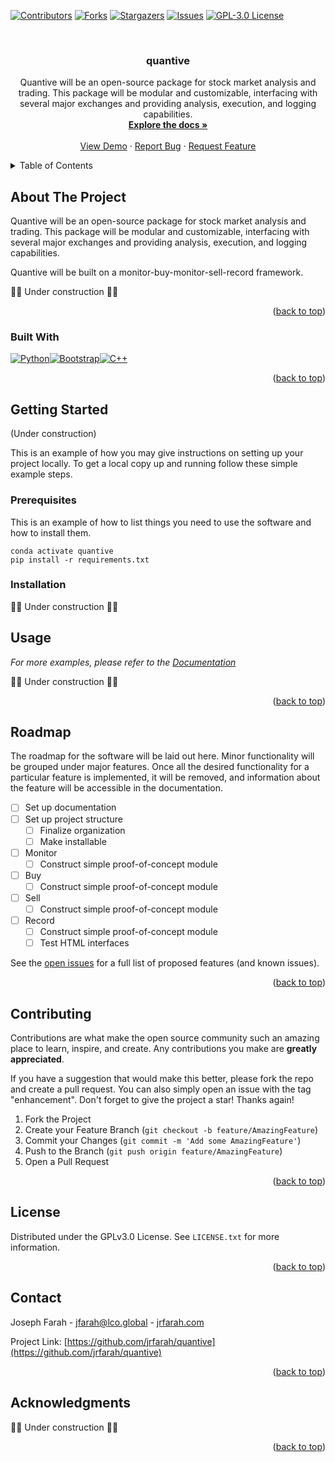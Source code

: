 <!-- Improved compatibility of back to top link: See: https://github.com/othneildrew/Best-README-Template/pull/73 -->
<a name="readme-top"></a>
<!--
*** Thanks for checking out the Best-README-Template. If you have a suggestion
*** that would make this better, please fork the repo and create a pull request
*** or simply open an issue with the tag "enhancement".
*** Don't forget to give the project a star!
*** Thanks again! Now go create something AMAZING! :D
-->



<!-- PROJECT SHIELDS -->
<!--
*** I'm using markdown "reference style" links for readability.
*** Reference links are enclosed in brackets [ ] instead of parentheses ( ).
*** See the bottom of this document for the declaration of the reference variables
*** for contributors-url, forks-url, etc. This is an optional, concise syntax you may use.
*** https://www.markdownguide.org/basic-syntax/#reference-style-links
-->
[![Contributors][contributors-shield]][contributors-url]
[![Forks][forks-shield]][forks-url]
[![Stargazers][stars-shield]][stars-url]
[![Issues][issues-shield]][issues-url]
[![GPL-3.0 License][license-shield]][license-url]
<!-- [![LinkedIn][linkedin-shield]][linkedin-url] -->



<!-- PROJECT LOGO -->
<br/>
<!-- <div align="center">
  <a href="https://github.com/jrfarah/quantive">
    <img src="images/logo.png" alt="Logo" width="80" height="80">
  </a> -->

<h3 align="center">quantive</h3>

  <p align="center">
    Quantive will be an open-source package for stock market analysis and trading. This package will be modular and customizable, interfacing with several major exchanges and providing analysis, execution, and logging capabilities.
    <br />
    <a href="https://github.com/jrfarah/quantive"><strong>Explore the docs »</strong></a>
    <br />
    <br />
    <a href="https://github.com/jrfarah/quantive">View Demo</a>
    ·
    <a href="https://github.com/jrfarah/quantive/issues">Report Bug</a>
    ·
    <a href="https://github.com/jrfarah/quantive/issues">Request Feature</a>
  </p>
</div>



<!-- TABLE OF CONTENTS -->
<details>
  <summary>Table of Contents</summary>
  <ol>
    <li>
      <a href="#about-the-project">About The Project</a>
      <ul>
        <li><a href="#built-with">Built With</a></li>
      </ul>
    </li>
    <li>
      <a href="#getting-started">Getting Started</a>
      <ul>
        <li><a href="#prerequisites">Prerequisites</a></li>
        <li><a href="#installation">Installation</a></li>
      </ul>
    </li>
    <li><a href="#usage">Usage</a></li>
    <li><a href="#roadmap">Roadmap</a></li>
    <li><a href="#contributing">Contributing</a></li>
    <li><a href="#license">License</a></li>
    <li><a href="#contact">Contact</a></li>
    <li><a href="#acknowledgments">Acknowledgments</a></li>
  </ol>
</details>



<!-- ABOUT THE PROJECT -->
## About The Project

<!-- [![Product Name Screen Shot][product-screenshot]](https://example.com) -->

Quantive will be an open-source package for stock market analysis and trading. This package will be modular and customizable, interfacing with several major exchanges and providing analysis, execution, and logging capabilities. 

Quantive will be built on a monitor-buy-monitor-sell-record framework.

🚧🚧 Under construction 🚧🚧

<p align="right">(<a href="#readme-top">back to top</a>)</p>



### Built With

[![Python][python.org]][python-url][![Bootstrap][Bootstrap.com]][Bootstrap-url][![C++][c++.org]][c++url]


<p align="right">(<a href="#readme-top">back to top</a>)</p>



<!-- GETTING STARTED -->
## Getting Started

(Under construction)

This is an example of how you may give instructions on setting up your project locally.
To get a local copy up and running follow these simple example steps.

### Prerequisites

This is an example of how to list things you need to use the software and how to install them.
  ```
  conda activate quantive
  pip install -r requirements.txt
  ```

### Installation

🚧🚧 Under construction 🚧🚧

<!-- 1. Get a free API Key at [https://example.com](https://example.com)
2. Clone the repo
   ```sh
   git clone https://github.com/jrfarah/quantive.git
   ```
3. Install NPM packages
   ```sh
   npm install
   ```
4. Enter your API in `config.js`
   ```js
   const API_KEY = 'ENTER YOUR API';
   ```

<p align="right">(<a href="#readme-top">back to top</a>)</p>
 -->


<!-- USAGE EXAMPLES -->
## Usage

_For more examples, please refer to the [Documentation](https://example.com)_

🚧🚧 Under construction 🚧🚧

<p align="right">(<a href="#readme-top">back to top</a>)</p>



<!-- ROADMAP -->
## Roadmap

The roadmap for the software will be laid out here. Minor functionality will be grouped under major features. Once all the desired functionality for a particular feature is implemented, it will be removed, and information about the feature will be accessible in the documentation.

- [ ] Set up documentation
- [ ] Set up project structure
    - [ ] Finalize organization
    - [ ] Make installable
- [ ] Monitor
    - [ ] Construct simple proof-of-concept module
- [ ] Buy
    - [ ] Construct simple proof-of-concept module
- [ ] Sell
    - [ ] Construct simple proof-of-concept module
- [ ] Record
    - [ ] Construct simple proof-of-concept module
    - [ ] Test HTML interfaces

See the [open issues](https://github.com/jrfarah/quantive/issues) for a full list of proposed features (and known issues).

<p align="right">(<a href="#readme-top">back to top</a>)</p>



<!-- CONTRIBUTING -->
## Contributing

Contributions are what make the open source community such an amazing place to learn, inspire, and create. Any contributions you make are **greatly appreciated**.

If you have a suggestion that would make this better, please fork the repo and create a pull request. You can also simply open an issue with the tag "enhancement".
Don't forget to give the project a star! Thanks again!

1. Fork the Project
2. Create your Feature Branch (`git checkout -b feature/AmazingFeature`)
3. Commit your Changes (`git commit -m 'Add some AmazingFeature'`)
4. Push to the Branch (`git push origin feature/AmazingFeature`)
5. Open a Pull Request

<p align="right">(<a href="#readme-top">back to top</a>)</p>



<!-- LICENSE -->
## License

Distributed under the GPLv3.0 License. See `LICENSE.txt` for more information.

<p align="right">(<a href="#readme-top">back to top</a>)</p>



<!-- CONTACT -->
## Contact

Joseph Farah - [jfarah@lco.global](mailto:jfarah@lco.global) - [jrfarah.com](http://jrfarah.com)

Project Link: [https://github.com/jrfarah/quantive](https://github.com/jrfarah/quantive)

<p align="right">(<a href="#readme-top">back to top</a>)</p>



<!-- ACKNOWLEDGMENTS -->
## Acknowledgments

🚧🚧 Under construction 🚧🚧


<p align="right">(<a href="#readme-top">back to top</a>)</p>



<!-- MARKDOWN LINKS & IMAGES -->
<!-- https://www.markdownguide.org/basic-syntax/#reference-style-links -->
[contributors-shield]: https://img.shields.io/github/contributors/jrfarah/quantive.svg?style=for-the-badge
[contributors-url]: https://github.com/jrfarah/quantive/graphs/contributors
[forks-shield]: https://img.shields.io/github/forks/jrfarah/quantive.svg?style=for-the-badge
[forks-url]: https://github.com/jrfarah/quantive/network/members
[stars-shield]: https://img.shields.io/github/stars/jrfarah/quantive.svg?style=for-the-badge
[stars-url]: https://github.com/jrfarah/quantive/stargazers
[issues-shield]: https://img.shields.io/github/issues/jrfarah/quantive.svg?style=for-the-badge
[issues-url]: https://github.com/jrfarah/quantive/issues
[license-shield]: https://img.shields.io/github/license/jrfarah/quantive.svg?style=for-the-badge
[license-url]: https://github.com/jrfarah/quantive/blob/master/LICENSE.txt
[linkedin-shield]: https://img.shields.io/badge/-LinkedIn-black.svg?style=for-the-badge&logo=linkedin&colorB=555
[linkedin-url]: https://linkedin.com/in/linkedin_username
[product-screenshot]: images/screenshot.png
[Next.js]: https://img.shields.io/badge/next.js-000000?style=for-the-badge&logo=nextdotjs&logoColor=white
[Next-url]: https://nextjs.org/
[React.js]: https://img.shields.io/badge/React-20232A?style=for-the-badge&logo=react&logoColor=61DAFB
[React-url]: https://reactjs.org/
[Vue.js]: https://img.shields.io/badge/Vue.js-35495E?style=for-the-badge&logo=vuedotjs&logoColor=4FC08D
[Vue-url]: https://vuejs.org/
[Angular.io]: https://img.shields.io/badge/Angular-DD0031?style=for-the-badge&logo=angular&logoColor=white
[Angular-url]: https://angular.io/
[Svelte.dev]: https://img.shields.io/badge/Svelte-4A4A55?style=for-the-badge&logo=svelte&logoColor=FF3E00
[Svelte-url]: https://svelte.dev/
[Laravel.com]: https://img.shields.io/badge/Laravel-FF2D20?style=for-the-badge&logo=laravel&logoColor=white
[Laravel-url]: https://laravel.com
[Bootstrap.com]: https://img.shields.io/badge/Bootstrap-563D7C?style=for-the-badge&logo=bootstrap&logoColor=white
[Bootstrap-url]: https://getbootstrap.com
[JQuery.com]: https://img.shields.io/badge/jQuery-0769AD?style=for-the-badge&logo=jquery&logoColor=white
[JQuery-url]: https://jquery.com 
[python.org]: https://img.shields.io/badge/python-20232A?style=for-the-badge&logo=python&logoColor=white
[python-url]: https://www.python.org/
[c++.org]: https://img.shields.io/badge/c++-0769AD?style=for-the-badge&logo=c++&logoColor=white
[c++url]: https://cplusplus.com/
